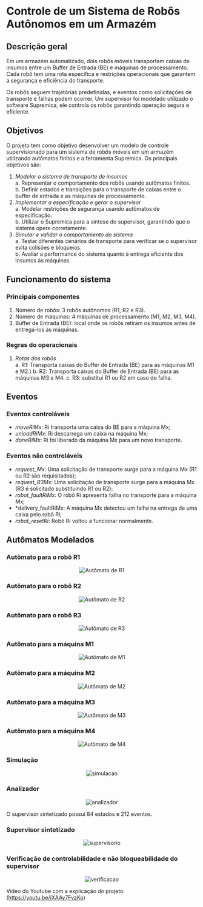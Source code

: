 # Controle de um Sistema de Robôs Autônomos em um Armazém

## Descrição geral

Em um armazém automatizado, dois robôs móveis transportam caixas de insumos 
entre um Buffer de Entrada (BE) e máquinas de processamento. Cada robô tem uma 
rota específica e restrições operacionais que garantem a segurança e eficiência do 
transporte.

Os robôs seguem trajetórias predefinidas, e eventos como solicitações de 
transporte e falhas podem ocorrer. Um supervisor foi modelado utilizado o software Supremica, ele controla os robôs garantindo 
operação segura e eficiente. 

## Objetivos

O projeto tem como objetivo desenvolver um modelo de controle supervisionado
para um sistema de robôs móveis em um armazém utilizando autômatos finitos e 
a ferramenta Supremica. Os principais objetivos são:
1. *Modelar o sistema de transporte de insumos* \
  a. Representar o comportamento dos robôs usando autômatos finitos. \
  b. Definir estados e transições para o transporte de caixas entre o buffer 
de entrada e as máquinas de processamento.  
2. *Implementar a especificação e gerar o supervisor* \
  a. Modelar restrições de segurança usando autômatos de 
especificação. \
  b. Utilizar o Supremica para a síntese do supervisor, garantindo que o 
sistema opere corretamente. 
3. *Simular e validar o comportamento do sistema* \
  a. Testar diferentes cenários de transporte para verificar se o supervisor 
evita colisões e bloqueios. \
  b. Avaliar a performance do sistema quanto à entrega eficiente dos 
insumos às máquinas. 

## Funcionamento do sistema

### Principais componentes
1. Número de robôs: 3 robôs autônomos (R1, R2 e R3). 
2. Número de máquinas: 4 máquinas de processamento (M1, M2, M3, M4).
3. Buffer de Entrada (BE): local onde os robôs retiram os insumos antes de 
entregá-los às máquinas.

### Regras do operacionais
1. *Rotas dos robôs*\
  a. R1: Transporta caixas do Buffer de Entrada (BE) para as máquinas M1 
e M2.\ 
  b. R2: Transporta caixas do Buffer de Entrada (BE) para as máquinas M3 
e M4.
  c. R3: substitui R1 ou R2 em caso de falha.

## Eventos

### Eventos controláveis

- *moveRiMx*: Ri transporta uma caixa do BE para a máquina Mx;
- *unloadRiMx*: Ri descarrega um caixa na máquina Mx;
- *doneRiMx*: Ri foi liberado da máquina Mx para um novo transporte.

### Eventos não controláveis

- *request_Mx*: Uma solicitação de transporte surge para a máquina Mx (R1 ou R2 são requisitados);
- *request_R3Mx*: Uma solicitação de transporte surge para a máquina Mx (R3 é solicitado substituindo R1 ou R2);
- *robot_faultRiMx*: O robô Ri apresenta falha no transporte para a máquina Mx;
- *delivery_faultRiMx: A máquina Mx detectou um falha na entrega de uma caixa pelo robô Ri;
- *robot_resetRi*: Robô Ri voltou a funcionar normalmente.

## Autômatos Modelados

### Autômato para o robô R1

<p align="center">
  <img src="./imagens/R1.png" alt="Autômato de R1"/>
</p>

### Autômato para o robô R2

<p align="center">
  <img src="./imagens/R2.png" alt="Autômato de R2"/>
</p>

### Autômato para o robô R3

<p align="center">
  <img src="./imagens/R3.png" alt="Autômato de R3"/>
</p>

### Autômato para a máquina M1

<p align="center">
  <img src="./imagens/M1.png" alt="Autômato de M1"/>
</p>

### Autômato para a máquina M2

<p align="center">
  <img src="./imagens/M2.png" alt="Autômato de M2"/>
</p>

### Autômato para a máquina M3

<p align="center">
  <img src="./imagens/M3.png" alt="Autômato de M3"/>
</p>

### Autômato para a máquina M4

<p align="center">
  <img src="./imagens/M4.png" alt="Autômato de M4"/>
</p>

### Simulação

<p align="center">
  <img src="./imagens/simulacao.png" alt="simulacao"/>
</p>

### Analizador

<p align="center">
  <img src="./imagens/analizador.png" alt="analizador"/>
</p>

O supervisor sintetizado possui 84 estados e 212 eventos.

### Supervisor sintetizado

<p align="center">
  <img src="./imagens/supervisorio.png" alt="supervisorio"/>
</p>

### Verificação de controlabilidade e não bloqueabilidade do supervisor

<p align="center">
  <img src="./imagens/verificacao.png" alt="verificacao"/>
</p>

Vídeo do Youtube com a explicação do projeto: (https://youtu.be/iXAAy7FvzKo)


